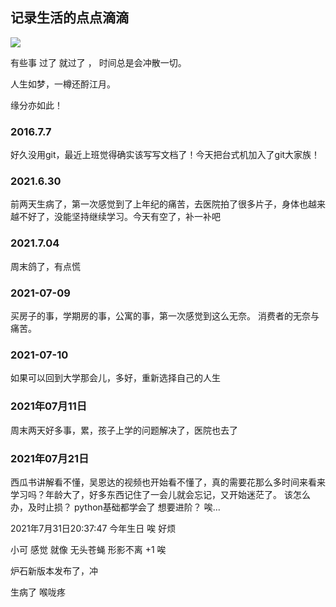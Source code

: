 记录生活的点点滴滴
---
<img src="http://7xjnhr.com1.z0.glb.clouddn.com/ymr.jpeg"/>

有些事 过了 就过了 ， 时间总是会冲散一切。

人生如梦，一樽还酹江月。

缘分亦如此！



### 2016.7.7

好久没用git，最近上班觉得确实该写写文档了！今天把台式机加入了git大家族！


### 2021.6.30

前两天生病了，第一次感觉到了上年纪的痛苦，去医院拍了很多片子，身体也越来越不好了，没能坚持继续学习。今天有空了，补一补吧

### 2021.7.04

周末鸽了，有点慌

### 2021-07-09
买房子的事，学期房的事，公寓的事，第一次感觉到这么无奈。 消费者的无奈与痛苦。

### 2021-07-10
如果可以回到大学那会儿，多好，重新选择自己的人生

### 2021年07月11日
周末两天好多事，累，孩子上学的问题解决了，医院也去了

### 2021年07月21日
西瓜书讲解看不懂，吴恩达的视频也开始看不懂了，真的需要花那么多时间来看来学习吗？年龄大了，好多东西记住了一会儿就会忘记，又开始迷茫了。
该怎么办，及时止损？
python基础都学会了
想要进阶？
唉...


2021年7月31日20:37:47
今年生日
唉 好烦

小可
感觉  就像  无头苍蝇 形影不离 
+1 唉

炉石新版本发布了，冲

生病了 喉咙疼
